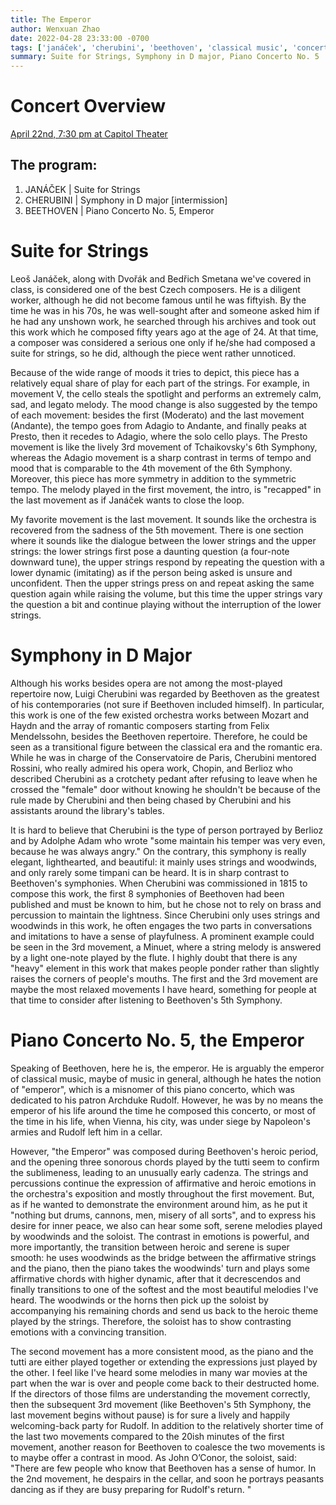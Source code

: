 ```yaml
---
title: The Emperor
author: Wenxuan Zhao
date: 2022-04-28 23:33:00 -0700
tags: ['janáček', 'cherubini', 'beethoven', 'classical music', 'concert']
summary: Suite for Strings, Symphony in D major, Piano Concerto No. 5
---
```



# Concert Overview

[April 22nd, 7:30 pm at Capitol Theater](https://wcoconcerts.org/events/masterworks-4-john-oconor)

## The program: 
1. JANÁČEK | Suite for Strings
2. CHERUBINI | Symphony in D major \[intermission\]
3. BEETHOVEN | Piano Concerto No. 5, Emperor

# Suite for Strings 

Leoš Janáček, along with Dvořák and Bedřich Smetana we've covered in class, is considered one of the best Czech composers. He is a diligent worker, although he did not become famous until he was fiftyish. By the time he was in his 70s, he was well-sought after and someone asked him if he had any unshown work, he searched through his archives and took out this work which he composed fifty years ago at the age of 24. At that time, a composer was considered a serious one only if he/she had composed a suite for strings, so he did, although the piece went rather unnoticed. 

Because of the wide range of moods it tries to depict, this piece has a relatively equal share of play for each part of the strings. For example, in movement V, the cello steals the spotlight and performs an extremely calm, sad, and legato melody. The mood change is also suggested by the tempo of each movement: besides the first (Moderato) and the last movement (Andante), the tempo goes from Adagio to Andante, and finally peaks at Presto, then it recedes to Adagio, where the solo cello plays. The Presto movement is like the lively 3rd movement of Tchaikovsky's 6th Symphony, whereas the Adagio movement is a sharp contrast in terms of tempo and mood that is comparable to the 4th movement of the 6th Symphony. Moreover, this piece has more symmetry in addition to the symmetric tempo. The melody played in the first movement, the intro, is "recapped" in the last movement as if Janáček wants to close the loop.

My favorite movement is the last movement. It sounds like the orchestra is recovered from the sadness of the 5th movement. There is one section where it sounds like the dialogue between the lower strings and the upper strings: the lower strings first pose a daunting question (a four-note downward tune), the upper strings respond by repeating the question with a lower dynamic (imitating) as if the person being asked is unsure and unconfident. Then the upper strings press on and repeat asking the same question again while raising the volume, but this time the upper strings vary the question a bit and continue playing without the interruption of the lower strings. 

# Symphony in D Major

Although his works besides opera are not among the most-played repertoire now, Luigi Cherubini was regarded by Beethoven as the greatest of his contemporaries (not sure if Beethoven included himself). In particular, this work is one of the few existed orchestra works between Mozart and Haydn and the array of romantic composers starting from Felix Mendelssohn, besides the Beethoven repertoire. Therefore, he could be seen as a transitional figure between the classical era and the romantic era. While he was in charge of the Conservatoire de Paris, Cherubini mentored Rossini, who really admired his opera work, Chopin, and Berlioz who described Cherubini as a crotchety pedant after refusing to leave when he crossed the "female" door without knowing he shouldn't be because of the rule made by Cherubini and then being chased by Cherubini and his assistants around the library's tables. 

It is hard to believe that Cherubini is the type of person portrayed by Berlioz and by Adolphe Adam who wrote "some maintain his temper was very even, because he was always angry." On the contrary, this symphony is really elegant, lighthearted, and beautiful: it mainly uses strings and woodwinds, and only rarely some timpani can be heard. It is in sharp contrast to Beethoven's symphonies. When Cherubini was commissioned in 1815 to compose this work, the first 8 symphonies of Beethoven had been published and must be known to him, but he chose not to rely on brass and percussion to maintain the lightness. Since Cherubini only uses strings and woodwinds in this work, he often engages the two parts in conversations and imitations to have a sense of playfulness. A prominent example could be seen in the 3rd movement, a Minuet, where a string melody is answered by a light one-note played by the flute. I highly doubt that there is any "heavy" element in this work that makes people ponder rather than slightly raises the corners of people's mouths. The first and the 3rd movement are maybe the most relaxed movements I have heard, something for people at that time to consider after listening to Beethoven's 5th Symphony. 

# Piano Concerto No. 5, the Emperor

Speaking of Beethoven, here he is, the emperor. He is arguably the emperor of classical music, maybe of music in general, although he hates the notion of "emperor", which is a misnomer of this piano concerto, which was dedicated to his patron Archduke Rudolf. However, he was by no means the emperor of his life around the time he composed this concerto, or most of the time in his life, when Vienna, his city, was under siege by Napoleon's armies and Rudolf left him in a cellar. 

However, "the Emperor" was composed during Beethoven's heroic period, and the opening three sonorous chords played by the tutti seem to confirm the sublimeness, leading to an unusually early cadenza. The strings and percussions continue the expression of affirmative and heroic emotions in the orchestra's exposition and mostly throughout the first movement. But, as if he wanted to demonstrate the environment around him, as he put it "nothing but drums, cannons, men, misery of all sorts", and to express his desire for inner peace, we also can hear some soft, serene melodies played by woodwinds and the soloist. The contrast in emotions is powerful, and more importantly, the transition between heroic and serene is super smooth: he uses woodwinds as the bridge between the affirmative strings and the piano, then the piano takes the woodwinds' turn and plays some affirmative chords with higher dynamic, after that it decrescendos and finally transitions to one of the softest and the most beautiful melodies I've heard. The woodwinds or the horns then pick up the soloist by accompanying his remaining chords and send us back to the heroic theme played by the strings. Therefore, the soloist has to show contrasting emotions with a convincing transition. 

The second movement has a more consistent mood, as the piano and the tutti are either played together or extending the expressions just played by the other. I feel like I've heard some melodies in many war movies at the part when the war is over and people come back to their destructed home. If the directors of those films are understanding the movement correctly, then the subsequent 3rd movement (like Beethoven's 5th Symphony, the last movement begins without pause) is for sure a lively and happily welcoming-back party for Rudolf. In addition to the relatively shorter time of the last two movements compared to the 20ish minutes of the first movement, another reason for Beethoven to coalesce the two movements is to maybe offer a contrast in mood. As John O’Conor, the soloist, said: "There are few people who know that Beethoven has a sense of humor. In the 2nd movement, he despairs in the cellar, and soon he portrays peasants dancing as if they are busy preparing for Rudolf's return. "
